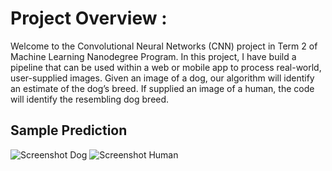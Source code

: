# Project Overview :

Welcome to the Convolutional Neural Networks (CNN) project in Term 2 of Machine Learning Nanodegree Program. In this project, I have build a pipeline that can be used within a web or mobile app to process real-world, user-supplied images. Given an image of a dog, our algorithm will identify an estimate of the dog’s breed. If supplied an image of a human, the code will identify the resembling dog breed.

## Sample Prediction
![Screenshot Dog](https://i.ibb.co/S3N3JPG/screenshot1.png)
![Screenshot Human](https://i.ibb.co/yfwRcPB/screenshot2.png)

